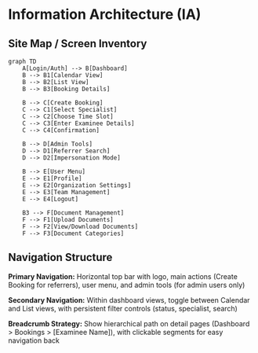 # Information Architecture (IA)

## Site Map / Screen Inventory

```mermaid
graph TD
    A[Login/Auth] --> B[Dashboard]
    B --> B1[Calendar View]
    B --> B2[List View]
    B --> B3[Booking Details]
    
    B --> C[Create Booking]
    C --> C1[Select Specialist]
    C --> C2[Choose Time Slot]
    C --> C3[Enter Examinee Details]
    C --> C4[Confirmation]
    
    B --> D[Admin Tools]
    D --> D1[Referrer Search]
    D --> D2[Impersonation Mode]
    
    B --> E[User Menu]
    E --> E1[Profile]
    E --> E2[Organization Settings]
    E --> E3[Team Management]
    E --> E4[Logout]
    
    B3 --> F[Document Management]
    F --> F1[Upload Documents]
    F --> F2[View/Download Documents]
    F --> F3[Document Categories]
```

## Navigation Structure

**Primary Navigation:** Horizontal top bar with logo, main actions (Create Booking for referrers), user menu, and admin tools (for admin users only)

**Secondary Navigation:** Within dashboard views, toggle between Calendar and List views, with persistent filter controls (status, specialist, search)

**Breadcrumb Strategy:** Show hierarchical path on detail pages (Dashboard > Bookings > [Examinee Name]), with clickable segments for easy navigation back
